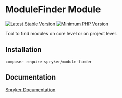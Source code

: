 # ModuleFinder Module
[![Latest Stable Version](https://poser.pugx.org/spryker/module-finder/v/stable.svg)](https://packagist.org/packages/spryker/module-finder)
[![Minimum PHP Version](https://img.shields.io/badge/php-%3E%3D%208.1-8892BF.svg)](https://php.net/)

Tool to find modules on core level or on project level.

## Installation

```
composer require spryker/module-finder
```

## Documentation

[Spryker Documentation](https://docs.spryker.com)
